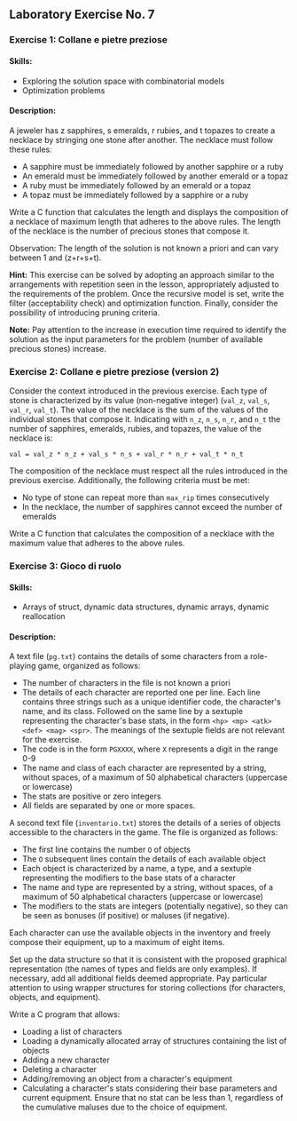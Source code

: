 ## Laboratory Exercise No. 7

### Exercise 1: Collane e pietre preziose

#### Skills:
- Exploring the solution space with combinatorial models
- Optimization problems

#### Description:
A jeweler has z sapphires, s emeralds, r rubies, and t topazes to create a necklace by stringing one stone after another. The necklace must follow these rules:
- A sapphire must be immediately followed by another sapphire or a ruby
- An emerald must be immediately followed by another emerald or a topaz
- A ruby must be immediately followed by an emerald or a topaz
- A topaz must be immediately followed by a sapphire or a ruby

Write a C function that calculates the length and displays the composition of a necklace of maximum length that adheres to the above rules. The length of the necklace is the number of precious stones that compose it.

Observation: The length of the solution is not known a priori and can vary between 1 and (z+r+s+t).

**Hint:** This exercise can be solved by adopting an approach similar to the arrangements with repetition seen in the lesson, appropriately adjusted to the requirements of the problem. Once the recursive model is set, write the filter (acceptability check) and optimization function. Finally, consider the possibility of introducing pruning criteria.

**Note:** Pay attention to the increase in execution time required to identify the solution as the input parameters for the problem (number of available precious stones) increase.

### Exercise 2: Collane e pietre preziose (version 2)

Consider the context introduced in the previous exercise. Each type of stone is characterized by its value (non-negative integer) (`val_z`, `val_s`, `val_r`, `val_t`). The value of the necklace is the sum of the values of the individual stones that compose it. Indicating with `n_z`, `n_s`, `n_r`, and `n_t` the number of sapphires, emeralds, rubies, and topazes, the value of the necklace is:
```
val = val_z * n_z + val_s * n_s + val_r * n_r + val_t * n_t
```
The composition of the necklace must respect all the rules introduced in the previous exercise. Additionally, the following criteria must be met:
- No type of stone can repeat more than `max_rip` times consecutively
- In the necklace, the number of sapphires cannot exceed the number of emeralds

Write a C function that calculates the composition of a necklace with the maximum value that adheres to the above rules.

### Exercise 3: Gioco di ruolo

#### Skills:
- Arrays of struct, dynamic data structures, dynamic arrays, dynamic reallocation

#### Description:
A text file (`pg.txt`) contains the details of some characters from a role-playing game, organized as follows:
- The number of characters in the file is not known a priori
- The details of each character are reported one per line. Each line contains three strings such as a unique identifier code, the character's name, and its class. Followed on the same line by a sextuple representing the character's base stats, in the form `<hp> <mp> <atk> <def> <mag> <spr>`. The meanings of the sextuple fields are not relevant for the exercise.
- The code is in the form `PGXXXX`, where `X` represents a digit in the range 0-9
- The name and class of each character are represented by a string, without spaces, of a maximum of 50 alphabetical characters (uppercase or lowercase)
- The stats are positive or zero integers
- All fields are separated by one or more spaces.

A second text file (`inventario.txt`) stores the details of a series of objects accessible to the characters in the game. The file is organized as follows:
- The first line contains the number `O` of objects
- The `O` subsequent lines contain the details of each available object
- Each object is characterized by a name, a type, and a sextuple representing the modifiers to the base stats of a character
- The name and type are represented by a string, without spaces, of a maximum of 50 alphabetical characters (uppercase or lowercase)
- The modifiers to the stats are integers (potentially negative), so they can be seen as bonuses (if positive) or maluses (if negative).

Each character can use the available objects in the inventory and freely compose their equipment, up to a maximum of eight items.

Set up the data structure so that it is consistent with the proposed graphical representation (the names of types and fields are only examples). If necessary, add all additional fields deemed appropriate. Pay particular attention to using wrapper structures for storing collections (for characters, objects, and equipment).

Write a C program that allows:
- Loading a list of characters
- Loading a dynamically allocated array of structures containing the list of objects
- Adding a new character
- Deleting a character
- Adding/removing an object from a character's equipment
- Calculating a character's stats considering their base parameters and current equipment. Ensure that no stat can be less than 1, regardless of the cumulative maluses due to the choice of equipment.